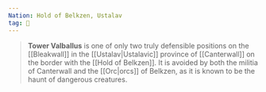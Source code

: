 ```yaml
---
Nation: Hold of Belkzen, Ustalav
tag: 🏰
---
```

> **Tower Valballus** is one of only two truly defensible positions on the [[Bleakwall]] in the [[Ustalav|Ustalavic]] province of [[Canterwall]] on the border with the [[Hold of Belkzen]]. It is avoided by both the militia of Canterwall and the [[Orc|orcs]] of Belkzen, as it is known to be the haunt of dangerous creatures.








